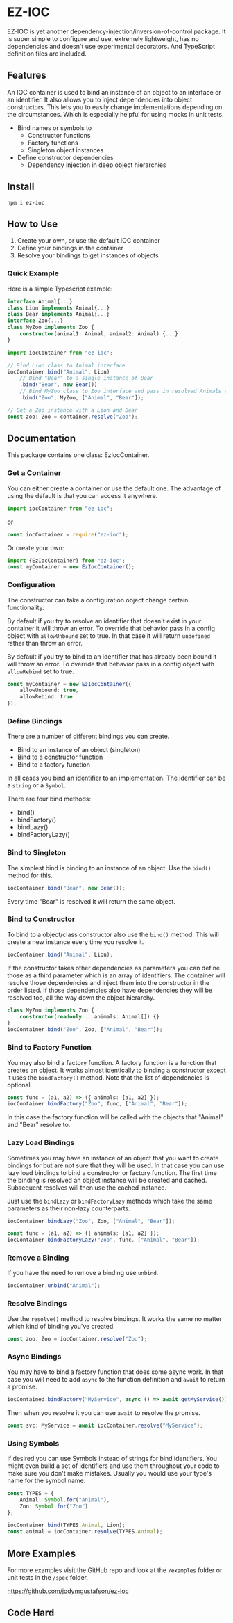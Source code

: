# EZ-IOC

EZ-IOC is yet another dependency-injection/inversion-of-control package. It is super simple to configure and use, extremely lightweight, has no dependencies and doesn't use experimental decorators. And TypeScript definition files are included.

## Features

An IOC container is used to bind an instance of an object to an interface or an identifier. It also allows you to inject dependencies into object constructors. This lets you to easily change implementations depending on the circumstances. Which is especially helpful for using mocks in unit tests.

- Bind names or symbols to
  - Constructor functions
  - Factory functions
  - Singleton object instances
- Define constructor dependencies
  - Dependency injection in deep object hierarchies

## Install

`npm i ez-ioc`

## How to Use

1. Create your own, or use the default IOC container
2. Define your bindings in the container
3. Resolve your bindings to get instances of objects

### Quick Example

Here is a simple Typescript example:

```typescript
interface Animal{...}
class Lion implements Animal{...}
class Bear implements Animal{...}
interface Zoo{...}
class MyZoo implements Zoo {
    constructor(animal1: Animal, animal2: Animal) {...}
}

import iocContainer from "ez-ioc";

// Bind Lion class to Animal interface
iocContainer.bind("Animal", Lion)
    // Bind "Bear" to a single instance of Bear
    .bind("Bear", new Bear())
    // Bind MyZoo class to Zoo interface and pass in resolved Animals to the constructor
    .bind("Zoo", MyZoo, ["Animal", "Bear"]);

// Get a Zoo instance with a Lion and Bear
const zoo: Zoo = container.resolve("Zoo");
```

## Documentation

This package contains one class: EzIocContainer.

### Get a Container

You can either create a container or use the default one. The advantage of using the default is that you can access it anywhere.

```typescript
import iocContainer from "ez-ioc";
```

or

```typescript
const iocContainer = require("ez-ioc");
```

Or create your own:

```typescript
import {EzIocContainer} from "ez-ioc";
const myContainer = new EzIocContainer();
```

### Configuration

The constructor can take a configuration object change certain functionality.

By default if you try to resolve an identifier that doesn't exist in your container it will throw an error. To override that behavior pass in a config object with `allowUnbound` set to true. In that case it will return `undefined` rather than throw an error.

By default if you try to bind to an identifier that has already been bound it will throw an error. To override that behavior pass in a config object with `allowRebind` set to true.

```typescript
const myContainer = new EzIocContainer({
    allowUnbound: true,
    allowRebind: true    
});
```

### Define Bindings

There are a number of different bindings you can create.

- Bind to an instance of an object (singleton)
- Bind to a constructor function
- Bind to a factory function

In all cases you bind an identifier to an implementation. The identifier can be a `string` or a `Symbol`.

There are four bind methods:
- bind()
- bindFactory()
- bindLazy()
- bindFactoryLazy()

### Bind to Singleton

The simplest bind is binding to an instance of an object. Use the `bind()` method for this.

```typescript
iocContainer.bind("Bear", new Bear());
```

Every time "Bear" is resolved it will return the same object.

### Bind to Constructor

To bind to a object/class constructor also use the `bind()` method. This will create a new instance every time you resolve it.

```typescript
iocContainer.bind("Animal", Lion);
```

If the constructor takes other dependencies as parameters you can define those as a third parameter which is an array of identifiers. The container will resolve those dependencies and inject them into the constructor in the order listed. If those dependencies also have dependencies they will be resolved too, all the way down the object hierarchy.

```typescript
class MyZoo implements Zoo {
    constructor(readonly ...animals: Animal[]) {}
}
iocContainer.bind("Zoo", Zoo, ["Animal", "Bear"]);
```

### Bind to Factory Function

You may also bind a factory function. A factory function is a function that creates an object. It works almost identically to binding a constructor except it uses the `bindFactory()` method. Note that the list of dependencies is optional.

```typescript
const func = (a1, a2) => ({ animals: [a1, a2] });
iocContainer.bindFactory("Zoo", func, ["Animal", "Bear"]);
```

In this case the factory function will be called with the objects that "Animal" and "Bear" resolve to.

### Lazy Load Bindings

Sometimes you may have an instance of an object that you want to create bindings for but are not sure that they will be used. In that case you can use lazy load bindings to bind a constructor or factory function. The first time the binding is resolved an object instance will be created and cached. Subsequent resolves will then use the cached instance.

Just use the `bindLazy` or `bindFactoryLazy` methods which take the same parameters as their non-lazy counterparts.

```typescript
iocContainer.bindLazy("Zoo", Zoo, ["Animal", "Bear"]);

const func = (a1, a2) => ({ animals: [a1, a2] });
iocContainer.bindFactoryLazy("Zoo", func, ["Animal", "Bear"]);
```

### Remove a Binding

If you have the need to remove a binding use `unbind`.

```javascript
iocContainer.unbind("Animal");
```

### Resolve Bindings

Use the `resolve()` method to resolve bindings. It works the same no matter which kind of binding you've created.

```typescript
const zoo: Zoo = iocContainer.resolve("Zoo");
```

### Async Bindings

You may have to bind a factory function that does some async work. In that case you will need to add `async` to the function definition and `await` to return a promise.

```typescript
iocContained.bindFactory("MyService", async () => await getMyService());
```

Then when you resolve it you can use `await` to resolve the promise.

```typescript
const svc: MyService = await iocContainer.resolve("MyService");
```

### Using Symbols

If desired you can use Symbols instead of strings for bind identifiers. You might even build a set of identifiers and use them throughout your code to make sure you don't make mistakes. Usually you would use your type's name for the symbol name.

```typescript
const TYPES = {
    Animal: Symbol.for("Animal"),
    Zoo: Symbol.for("Zoo")
};

iocContainer.bind(TYPES.Animal, Lion);
const animal = iocContainer.resolve(TYPES.Animal);
```

## More Examples

For more examples visit the GitHub repo and look at the `/examples` folder or unit tests in the `/spec` folder.

https://github.com/jodymgustafson/ez-ioc

## Code Hard